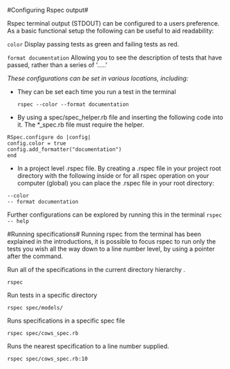 #Configuring Rspec output#

Rspec terminal output (STDOUT) can be configured to a users preference. As a basic functional setup the following can be useful to aid readability:

`color` Display passing tests as green and failing tests as red.
    
`format documentation` Allowing you to see the description of tests that have passed, rather than a series of  '.....'

*These configurations can be set in various locations, including:*

 - They can be set each time you run a test in the terminal

    `rspec --color --format documentation`

 - By using a spec/spec_helper.rb file and inserting the following code into it. The *_spec.rb file must require the helper.
```
RSpec.configure do |config|
config.color = true
config.add_formatter("documentation")
end
```
 - In a project level .rspec file. By creating a .rspec file in your project root directory with the following inside or for all rspec operation on your computer (global) you can place the .rspec file in your root directory:
```
--color
-- format documentation
```

Further configurations can be explored by running this in the terminal
    `rspec -- help`

#Running specifications#
Running rspec from the terminal has been explained in the introductions, it is possible to focus rspec to run only the tests you wish all the way down to a line number level, by using a pointer after the command.


Run all of the specifications in the current directory hierarchy .

`rspec`
    
Run tests in a specific directory

`rspec spec/models/`
    
Runs specifications in a specific spec file

`rspec spec/cows_spec.rb`

Runs the nearest specification to a line number supplied.

`rspec spec/cows_spec.rb:10`
